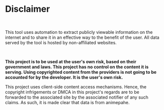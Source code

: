 <h1>Disclaimer</h1>

<br>

This tool uses automation to extract publicly viewable information on the internet and to share it in an effective way to the benefit of the user. All data served by the tool is hosted by non-affiliated websites.

<br>

<b>
  
This project is to be used at the user's own risk, based on their government and laws.
This project has no control on the content it is serving. Using copyrighted content from the providers is not going to be accounted for by the developer. It is the user's own risk.

</b>

This project uses client-side content access mechanisms. Hence, the copyright infrigements or DMCA in this project's regards are to be forwarded to the associated site by the associated notifier of any such claims. As such, it is made clear that data is from animepahe.
